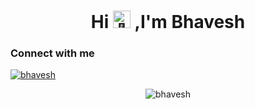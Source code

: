 <h1 align="center">Hi <img src="https://github.com/wervlad/wervlad/assets/24524555/766d336d-b87d-44ba-807c-c51de2bc6b4d" width="28px" alt="👋"> ,I'm Bhavesh</h1>
<h3>Connect with me</h3>
<p>
<a href="https://twitter.com/bhaveshstwt" target="blank"><img align="center" src="https://img.shields.io/badge/twitter-%230077B5.svg?&style=for-the-badge&logo=twitter&logoColor=white&color=00acee" alt="bhavesh"/></a>
</p>
<div align="center">
  <img align="center" src="https://github-readme-stats-git-masterrstaa-rickstaa.vercel.app/api?username=bhavesh100&show_icons=true&theme=tokyonight&bg_color=0d1117&hide_border=true" alt="bhavesh" />
</div>
